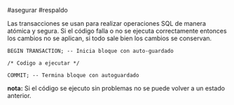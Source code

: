 #asegurar #respaldo

Las transacciones se usan para realizar operaciones SQL de manera atómica y segura. Si el código falla o no se ejecuta correctamente entonces los cambios no se aplican, si todo sale bien los cambios se conservan.

~~~ copy
BEGIN TRANSACTION; -- Inicia bloque con auto-guardado

/* Codigo a ejecutar */

COMMIT; -- Termina bloque con autoguardado
~~~

**nota:** Si el código se ejecuto sin problemas no se puede volver a un estado anterior.